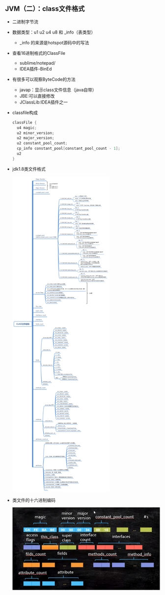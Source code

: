
## JVM（二）：class文件格式
- 二进制字节流
- 数据类型：u1 u2 u4 u8 和 _info（表类型）
  - _info 的来源是hotspot源码中的写法
- 查看16进制格式的ClassFile
  - sublime/notepad/
  - IDEA插件-BinEd
- 有很多可以观察ByteCode的方法
  - javap：显示class文件信息（java自带）
  - JBE:可以直接修改
  - JClassLib:IDEA插件之一
- classfile构成
  ```java
  classFile {
    u4 magic;
    u2 minor_version;
    u2 major_version;
    u2 constant_pool_count;
    cp_info constant_pool[constant_pool_count - 1];
    u2
  }
  ```

- jdk1.8类文件格式

  ![JVM（二）：jdk1.8类文件格式](./pics/JVM（二）：jdk1.8类文件格式.png)

- 类文件的十六进制编码

  ![JVM（二）：类文件的十六进制编码](./pics/JVM（二）：类文件的十六进制编码.png)
